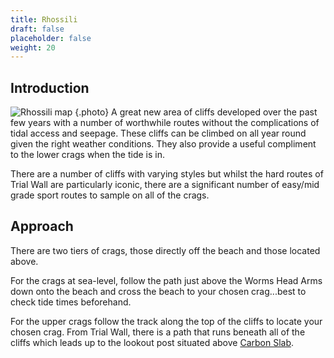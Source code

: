 ```yaml
---
title: Rhossili
draft: false
placeholder: false
weight: 20
---
```





## Introduction

![Rhossili map](/img/south-wales/the-gower/Rhos1.jpg)
{.photo}
A great new area of cliffs developed over the past few years with a number of worthwhile routes without the complications of tidal access and seepage. These cliffs can be climbed on all year round given the right weather conditions. They also provide a useful compliment to the lower crags when the tide is in.

There are a number of cliffs with varying styles but whilst the hard routes of Trial Wall are particularly iconic, there are a significant number of easy/mid grade sport routes to sample on all of the crags.


## Approach

There are two tiers of crags, those directly off the beach and those located above.

For the crags at sea-level, follow the path just above the Worms Head Arms down onto the beach and cross the beach to your chosen crag...best to check tide times beforehand.

For the upper crags follow the track along the top of the cliffs to locate your chosen crag. From Trial Wall, there is a path that runs beneath all of the cliffs which leads up to the lookout post situated above [Carbon Slab](windy-walls/#carbon-slab).